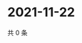 # 2021-11-22

共 0 条

<!-- BEGIN WEIBO -->
<!-- 最后更新时间 Mon Nov 22 2021 01:09:27 GMT+0800 (China Standard Time) -->

<!-- END WEIBO -->
